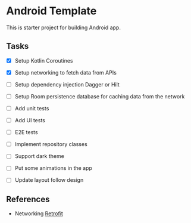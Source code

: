 # Android Template

This is starter project for building Android app.

## Tasks

- [x] Setup Kotlin Coroutines 
- [x] Setup networking to fetch data from APIs
- [ ] Setup dependency injection Dagger or Hilt
- [ ] Setup Room persistence database for caching data from the network
- [ ] Add unit tests
- [ ] Add UI tests
- [ ] E2E tests
- [ ] Implement repository classes 
- [ ] Support dark theme 
- [ ] Put some animations in the app
- [ ] Update layout follow design


## References

- Networking [Retrofit](https://square.github.io/retrofit/)